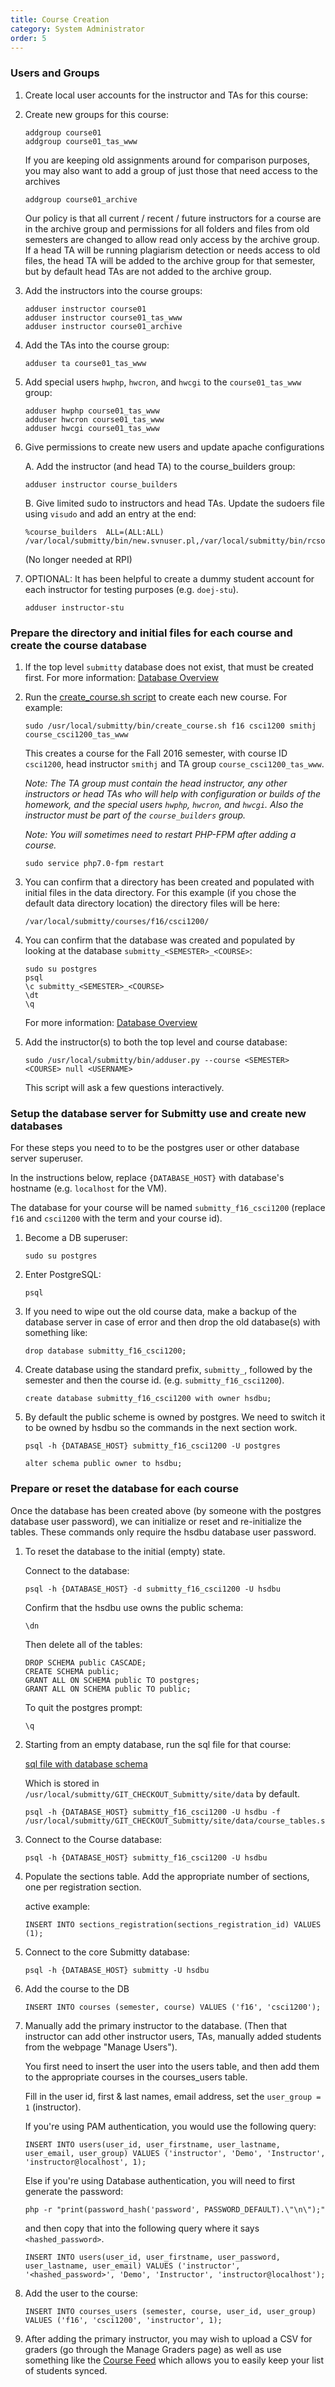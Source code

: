 ```yaml
---
title: Course Creation
category: System Administrator
order: 5
---
```


### Users and Groups

1. Create local user accounts for the instructor and TAs for this course:
 
2. Create new groups for this course:

   ```
   addgroup course01
   addgroup course01_tas_www
   ```

   If you are keeping old assignments around for comparison purposes, you may also want to add a group of just 
   those that need access to the archives

   ```
   addgroup course01_archive
   ```

   Our policy is that all current / recent / future instructors for a course are in the archive group and permissions 
   for all folders and files from old semesters are changed to allow read only access by the archive group. If a head 
   TA will be running plagiarism detection or needs access to old files, the head TA will be added to the archive 
   group for that semester, but by default head TAs are not added to the archive group.


3. Add the instructors into the course groups:

   ```
   adduser instructor course01
   adduser instructor course01_tas_www
   adduser instructor course01_archive
   ```

5. Add the TAs into the course group:

   ```
   adduser ta course01_tas_www
   ```

6. Add special users `hwphp`, `hwcron`, and `hwcgi` to the `course01_tas_www` group:

   ```
   adduser hwphp course01_tas_www
   adduser hwcron course01_tas_www
   adduser hwcgi course01_tas_www
   ```

7. Give permissions to create new users and update apache configurations

   A. Add the instructor (and head TA) to the course_builders group:

      ```
      adduser instructor course_builders
      ```

   B. Give limited sudo to instructors and head TAs.  Update the sudoers file using
      `visudo` and add an entry at the end:

      ```
      %course_builders	ALL=(ALL:ALL) /var/local/submitty/bin/new.svnuser.pl,/var/local/submitty/bin/rcsonly.pl,/usr/sbin/apache2ctl,/var/local/submitty/bin/validate.svn.pl,/var/local/submitty/bin/validate.rcs.pl
      ```

   (No longer needed at RPI)


8. OPTIONAL: It has been helpful to create a dummy student account for
   each instructor for testing purposes (e.g. `doej-stu`).

   ```
   adduser instructor-stu
   ```


### Prepare the directory and initial files for each course and create the course database


1. If the top level `submitty` database does not exist, that must be
   created first.  For more information: [Database Overview](database_overview)


2. Run the [create_course.sh script][create_course.sh]
   to create each new course.  For example:

   ``` 
   sudo /usr/local/submitty/bin/create_course.sh f16 csci1200 smithj course_csci1200_tas_www 
   ```

   This creates a course for the Fall 2016 semester, with course ID
   `csci1200`, head instructor `smithj` and TA group
   `course_csci1200_tas_www`.  

   _Note: The TA group must contain the head instructor, any other
   instructors or head TAs who will help with configuration or builds
   of the homework, and the special users `hwphp`, `hwcron`, and `hwcgi`.  Also
   the instructor must be part of the `course_builders` group._
   
   _Note: You will sometimes need to restart PHP-FPM after adding a course._
   ``` 
   sudo service php7.0-fpm restart
   ```

3. You can confirm that a directory has been created and populated
   with initial files in the data directory.  For this example (if you
   chose the default data directory location) the directory files will
   be here:
 
   ``` 
   /var/local/submitty/courses/f16/csci1200/ 
   ```  

4. You can confirm that the database was created and populated by
   looking at the database `submitty_<SEMESTER>_<COURSE>`:

   ```
   sudo su postgres
   psql
   \c submitty_<SEMESTER>_<COURSE>
   \dt
   \q
   ```

   For more information: [Database Overview](database_overview)


5. Add the instructor(s) to both the top level and course database:

   ```
   sudo /usr/local/submitty/bin/adduser.py --course <SEMESTER> <COURSE> null <USERNAME>
   ```

   This script will ask a few questions interactively.


### Setup the database server for Submitty use and create new databases

For these steps you need to to be the postgres user or other database
server superuser.

In the instructions below, replace `{DATABASE_HOST}` with database's
hostname (e.g. `localhost` for the VM).

The database for your course will be named `submitty_f16_csci1200`
(replace `f16` and `csci1200` with the term and your course id).


1. Become a DB superuser: 

   ``` 
   sudo su postgres 
   ```  

2. Enter PostgreSQL: 

   ``` 
   psql 
   ```  


3. If you need to wipe out the old course data, make a backup of the
   database server in case of error and then drop the old database(s)
   with something like:

   ``` 
   drop database submitty_f16_csci1200;
   ```  


4. Create database using the standard prefix, ```submitty_```,
   followed by the semester and then the course id.
   (e.g. ```submitty_f16_csci1200```).

   ``` 
   create database submitty_f16_csci1200 with owner hsdbu; 
   ```


6. By default the public scheme is owned by postgres.  We need to
   switch it to be owned by hsdbu so the commands in the next section
   work.

   ```
   psql -h {DATABASE_HOST} submitty_f16_csci1200 -U postgres
   ```

   ```
   alter schema public owner to hsdbu;
   ```


### Prepare or reset the database for each course

Once the database has been created above (by someone with the postgres
database user password), we can initialize or reset and re-initialize
the tables.  These commands only require the hsdbu database user
password.


1. To reset the database to the initial (empty) state.

   Connect to the database:

   ```
   psql -h {DATABASE_HOST} -d submitty_f16_csci1200 -U hsdbu
   ```

   Confirm that the hsdbu use owns the public schema:

   ```
   \dn
   ```

   Then delete all of the tables:
   ```
   DROP SCHEMA public CASCADE;
   CREATE SCHEMA public;
   GRANT ALL ON SCHEMA public TO postgres;
   GRANT ALL ON SCHEMA public TO public;
   ```

   To quit the postgres prompt:
   
   ```
   \q   
   ```


2. Starting from an empty database, run the sql file for that course:

   [sql file with database schema](../blob/master/site/data/course_tables.sql) 

   Which is stored in
   `/usr/local/submitty/GIT_CHECKOUT_Submitty/site/data` by default.

   ``` 
   psql -h {DATABASE_HOST} submitty_f16_csci1200 -U hsdbu -f /usr/local/submitty/GIT_CHECKOUT_Submitty/site/data/course_tables.sql
   ```

4.  Connect to the Course database:
    ```
    psql -h {DATABASE_HOST} submitty_f16_csci1200 -U hsdbu
    ```
    
5.  Populate the sections table.  Add the appropriate number of
    sections, one per registration section.

    active example:  
    ```
    INSERT INTO sections_registration(sections_registration_id) VALUES (1);
    ```

6. Connect to the core Submitty database:
   ``` 
   psql -h {DATABASE_HOST} submitty -U hsdbu
   ```
 
7. Add the course to the DB
   ```
   INSERT INTO courses (semester, course) VALUES ('f16', 'csci1200');
   ```
   
8. Manually add the primary instructor to the database.  (Then that 
   instructor can add other instructor users, TAs, manually added 
   students from the webpage "Manage Users").

   You first need to insert the user into the users table, and then
   add them to the appropriate courses in the courses_users table.
   
   Fill in the user id, first & last names, email address, set the 
   `user_group = 1` (instructor).

   If you're using PAM authentication, you would use the following query:
   ```
   INSERT INTO users(user_id, user_firstname, user_lastname, user_email, user_group) VALUES ('instructor', 'Demo', 'Instructor', 'instructor@localhost', 1);
   ```
   
   Else if you're using Database authentication, you will need to first generate the password:
   ```
   php -r "print(password_hash('password', PASSWORD_DEFAULT).\"\n\");"
   ```
   and then copy that into the following query where it says `<hashed_password>`.
   ```
   INSERT INTO users(user_id, user_firstname, user_password, user_lastname, user_email) VALUES ('instructor', '<hashed_password>', 'Demo', 'Instructor', 'instructor@localhost');
   ```
   
9. Add the user to the course:
   ``` 
   INSERT INTO courses_users (semester, course, user_id, user_group) VALUES ('f16', 'csci1200', 'instructor', 1);
   ```
   
8. After adding the primary instructor, you may wish to upload a CSV for graders (go through
   the Manage Graders page) as well as use something like the 
   [Course Feed](https://github.com/Submitty/Submitty/tree/master/Docs/student_auto_feed) which
   allows you to easily keep your list of students synced.

[create_course.sh]: https://github.com/Submitty/Submitty/blob/master/bin/create_course.sh